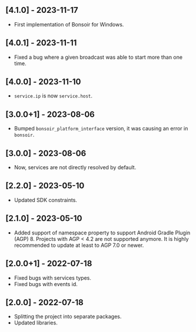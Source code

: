 ## [4.1.0] - 2023-11-17

* First implementation of Bonsoir for Windows.

## [4.0.1] - 2023-11-11

* Fixed a bug where a given broadcast was able to start more than one time.

## [4.0.0] - 2023-11-10

* `service.ip` is now `service.host`.

## [3.0.0+1] - 2023-08-06

* Bumped `bonsoir_platform_interface` version, it was causing an error in `bonsoir`.

## [3.0.0] - 2023-08-06

* Now, services are not directly resolved by default.

## [2.2.0] - 2023-05-10

* Updated SDK constraints.

## [2.1.0] - 2023-05-10

* Added support of namespace property to support Android Gradle Plugin (AGP) 8. Projects with AGP < 4.2 are not supported anymore. It is highly recommended to update at least to AGP 7.0 or newer.

## [2.0.0+1] - 2022-07-18

* Fixed bugs with services types.
* Fixed bugs with events id.

## [2.0.0] - 2022-07-18

* Splitting the project into separate packages.
* Updated libraries.